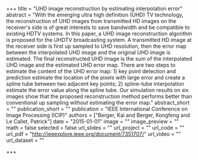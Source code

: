 +++
title = "UHD image reconstruction by estimating interpolation error"
abstract = "With the emerging ultra high definition (UHD) TV technology, the reconstruction of UHD images from transmitted HD images on the receiver's side is of great interests to save bandwidth and be compatible to existing HDTV systems. In this paper, a UHD image reconstruction algorithm is proposed for the UHDTV broadcasting system. A transmitted HD image at the receiver side is first up sampled to UHD resolution, then the error map between the interpolated UHD image and the original UHD image is estimated. The final reconstructed UHD image is the sum of the interpolated UHD image and the estimated UHD error map. There are two steps to estimate the content of the UHD error map: 1) key point detection and prediction estimate the location of the pixels with large error and create a spline tube between two adjacent key points; 2) spline-tube interpolation estimate the error value along the spline tube. Our simulation results on six images show that the proposed reconstruction method performs better than conventional up sampling without estimating the error map."
abstract_short = ""
publication_short = ""
publication = "IEEE International Conference on Image Processing (ICIP)"
authors = ["Berger, Kai and Berger, Kongfeng and Le Callet, Patrick"]
date = "2015-01-01"
image = ""
image_preview = ""
math = false
selected = false
url_slides = ""
url_project = ""
url_code = ""
url_pdf = "http://ieeexplore.ieee.org/document/7351707/"
url_video = ""
url_dataset = ""

+++
